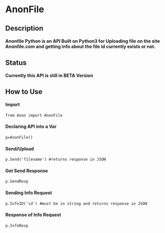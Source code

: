 # AnonFile
## Description 
#### Anonfile Python is an API Built on Python3 for Uploading file on the site Anonfile.com and getting info about the file id currently exists or not.
#### 

## Status 
#### Currently this API is still in BETA Version

## How to Use 

#### Import 
`from Anon import AnonFile`

#### Declaring API into a Var
`p=AnonFile()`

#### Send/Upload 
`p.Send('filename') #returns response in JSON`

#### Get Send Response
`p.SendResp`

#### Sending Info Request
`p.InfoID('id') #must be in string and returns response in JSON`

#### Response of Info Request
`p.InfoResp`
